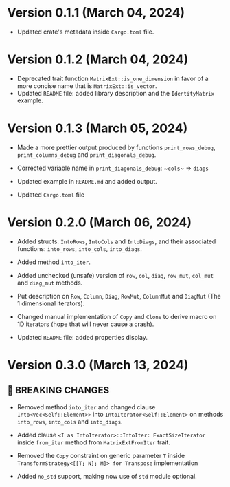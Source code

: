 # Version 0.1.1 (March 04, 2024)

* Updated crate's metadata inside `Cargo.toml` file.

# Version 0.1.2 (March 04, 2024)

* Deprecated trait function `MatrixExt::is_one_dimension` in favor of a more concise name that is `MatrixExt::is_vector`.
* Updated `README` file: added library description and the `IdentityMatrix` example.

# Version 0.1.3 (March 05, 2024)

* Made a more prettier output produced by functions `print_rows_debug`, `print_columns_debug` and `print_diagonals_debug`.

* Corrected variable name in `print_diagonals_debug`: ~`cols`~ => `diags`

* Updated example in `README.md` and added output.

* Updated `Cargo.toml` file


# Version 0.2.0 (March 06, 2024)

* Added structs: `IntoRows`, `IntoCols` and `IntoDiags`, and their associated functions: `into_rows`, `into_cols`, `into_diags`.

* Added method `into_iter`.

* Added unchecked (unsafe) version of `row`, `col`, `diag`, `row_mut`, `col_mut` and `diag_mut` methods.

* Put description on `Row`, `Column`, `Diag`, `RowMut`, `ColumnMut` and `DiagMut` (The 1 dimensional iterators).

* Changed manual implementation of `Copy` and `Clone` to derive macro on 1D iterators (hope that will never cause a crash).

* Updated `README` file: added properties display.


# Version 0.3.0 (March 13, 2024) 

## 🚨 **BREAKING CHANGES**

* Removed method `into_iter` and changed clause `Into<Vec<Self::Element>>` into `IntoIterator<Self::Element>` on methods `into_rows`, `into_cols` and `into_diags`.

* Added clause `<I as IntoIterator>::IntoIter: ExactSizeIterator` inside `from_iter` method from `MatrixExtFromIter` trait.

* Removed the `Copy` constraint on generic parameter `T` inside `TransformStrategy<[[T; N]; M]> for Transpose` implementation

* Added `no_std` support, making now use of `std` module optional.
